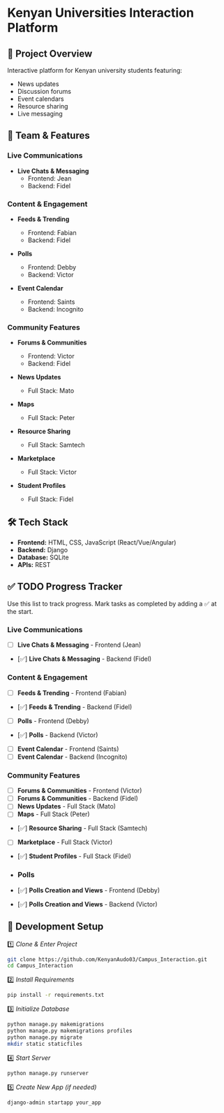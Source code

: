 # Kenyan Universities Interaction Platform

## 🎯 Project Overview
Interactive platform for Kenyan university students featuring:
- News updates
- Discussion forums
- Event calendars
- Resource sharing
- Live messaging

## 👥 Team & Features

### Live Communications
- **Live Chats & Messaging**
  - Frontend: Jean
  - Backend: Fidel

### Content & Engagement
- **Feeds & Trending**
  - Frontend: Fabian
  - Backend: Fidel

- **Polls**
  - Frontend: Debby
  - Backend: Victor

- **Event Calendar**
  - Frontend: Saints
  - Backend: Incognito

### Community Features
- **Forums & Communities**
  - Frontend: Victor
  - Backend: Fidel

- **News Updates**
  - Full Stack: Mato

- **Maps**
  - Full Stack: Peter

- **Resource Sharing**
  - Full Stack: Samtech

- **Marketplace**
  - Full Stack: Victor

- **Student Profiles**
  - Full Stack: Fidel

## 🛠️ Tech Stack
- **Frontend:** HTML, CSS, JavaScript (React/Vue/Angular)
- **Backend:** Django
- **Database:** SQLite
- **APIs:** REST

## ✅ TODO Progress Tracker
Use this list to track progress. Mark tasks as completed by adding a ✅ at the start.

### Live Communications
- [ ] **Live Chats & Messaging** - Frontend (Jean)
- [✅] **Live Chats & Messaging** - Backend (Fidel)

### Content & Engagement
- [ ] **Feeds & Trending** - Frontend (Fabian)
- [✅] **Feeds & Trending** - Backend (Fidel)
- [ ] **Polls** - Frontend (Debby)
- [✅] **Polls** - Backend (Victor)
- [ ] **Event Calendar** - Frontend (Saints)
- [ ] **Event Calendar** - Backend (Incognito)

### Community Features
- [ ] **Forums & Communities** - Frontend (Victor)
- [ ] **Forums & Communities** - Backend (Fidel)
- [ ] **News Updates** - Full Stack (Mato)
- [ ] **Maps** - Full Stack (Peter)
- [✅] **Resource Sharing** - Full Stack (Samtech)
- [ ] **Marketplace** - Full Stack (Victor)
- [✅] **Student Profiles** - Full Stack (Fidel)

- ### Polls
- [✅] **Polls Creation and Views** - Frontend (Debby)
- [✅] **Polls Creation and Views** - Backend (Victor)


## 🚀 Development Setup

1️⃣ *Clone & Enter Project*
```bash
git clone https://github.com/KenyanAudo03/Campus_Interaction.git
cd Campus_Interaction
```

2️⃣ *Install Requirements*
```bash
pip install -r requirements.txt
```

3️⃣ *Initialize Database*
```bash
python manage.py makemigrations
python manage.py makemigrations profiles
python manage.py migrate
mkdir static staticfiles
```

4️⃣ *Start Server*
```bash
python manage.py runserver
```

5️⃣ *Create New App (if needed)*
```bash
django-admin startapp your_app
```
